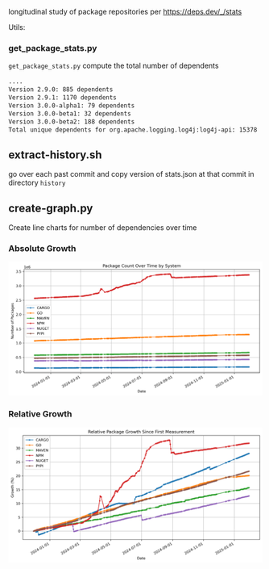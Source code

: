 longitudinal study of package repositories per <https://deps.dev/_/stats>

Utils:

###  get_package_stats.py

`get_package_stats.py` compute the total number of dependents

```
....
Version 2.9.0: 885 dependents
Version 2.9.1: 1170 dependents
Version 3.0.0-alpha1: 79 dependents
Version 3.0.0-beta1: 32 dependents
Version 3.0.0-beta2: 188 dependents
Total unique dependents for org.apache.logging.log4j:log4j-api: 15378
```

## extract-history.sh

go over each past commit and copy version of stats.json at that commit in directory `history`

## create-graph.py

Create line charts for number of dependencies over time

### Absolute Growth
![Package counts over time](package_trends_absolute.png)

### Relative Growth
![Relative package growth](package_trends_relative.png)


